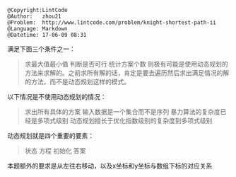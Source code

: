 ```
@Copyright:LintCode
@Author:   zhou21
@Problem:  http://www.lintcode.com/problem/knight-shortest-path-ii
@Language: Markdown
@Datetime: 17-06-09 08:31
```

满足下面三个条件之一：
>求最大值最小值
>判断是否可行
>统计方案个数
则极有可能是使用动态规划的方法来求解的。之前求所有解的话，肯定是要去遍历然后求出满足情况的解的方法，而不是动态规划这样的模式。

以下情况是不使用动态规划的情况：
>求出所有具体的方案
>输入数据是一个集合而不是序列
>暴力算法的复杂度已经是多项式级别
>动态规划擅长于优化指数级别的复杂度到多项式级别

动态规划就是四个重要的要素：
>状态
>方程
>初始化
>答案

本题额外的要求是从左往右移动，以及x坐标和y坐标与数组下标的对应关系